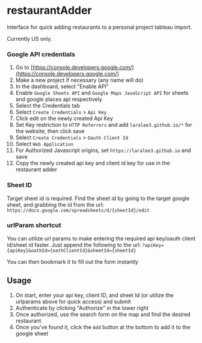 # restaurantAdder
Interface for quick adding restaurants to a personal project tableau import. 

Currently US only. 

### Google API credentials
1) Go to [https://console.developers.google.com/](https://console.developers.google.com/)
2) Make a new project if necessary (any name will do)
3) In the dashboard, select "Enable API"
4) Enable `Google Sheets API` and `Google Maps JavaScript API` for sheets and google places api respectively
5) Select the Credentials tab
6) Select `Create Credentials` > `Api Key`
7) Click edit on the newly created Api Key
8) Set Key restriction to `HTTP Referrers` and add `laralee3.github.io/*` for the website, then click save
9) Select `Create Credentials` > `Oauth Client Id`
10) Select `Web Application`
11) For Authorized Javascript origins, set `https://laralee3.github.io` and save
12) Copy the newly created api key and client id key for use in the restaurant adder

### Sheet ID
Target sheet id is required. Find the sheet id by going to the target google sheet, and grabbing the id from the url:
`https://docs.google.com/spreadsheets/d/{sheetId}/edit`

### urlParam shortcut
You can utilize url params to make entering the required api key/oauth client id/sheet id faster. Just append the following to the url:
`?apiKey={apiKey}&oathId={oathClientId}&sheetId={sheetId}`

You can then bookmark it to fill out the form instantly

## Usage
1) On start, enter your api key, client ID, and sheet Id (or utilize the urlparams above for quick access) and submit
2) Authenticate by clicking "Authorize" in the lower right
3) Once authorized, use the search form on the map and find the desired restaurant
4) Once you've found it, click the `Add` button at the bottom to add it to the google sheet